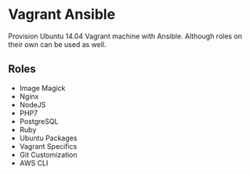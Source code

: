 # Vagrant Ansible

Provision Ubuntu 14.04 Vagrant machine with Ansible. Although roles on their own can be used as well.

## Roles

 - Image Magick
 - Nginx
 - NodeJS
 - PHP7
 - PostgreSQL
 - Ruby
 - Ubuntu Packages
 - Vagrant Specifics
 - Git Customization
 - AWS CLI
